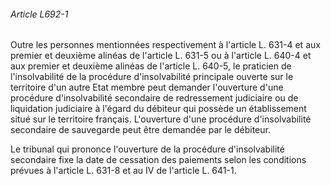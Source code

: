 ###### Article L692-1

Outre les personnes mentionnées respectivement à l'article L. 631-4 et aux premier et deuxième alinéas de l'article L. 631-5 ou à l'article L. 640-4 et aux premier et deuxième alinéas de l'article L. 640-5, le praticien de l'insolvabilité de la procédure d'insolvabilité principale ouverte sur le territoire d'un autre Etat membre peut demander l'ouverture d'une procédure d'insolvabilité secondaire de redressement judiciaire ou de liquidation judiciaire à l'égard du débiteur qui possède un établissement situé sur le territoire français. L'ouverture d'une procédure d'insolvabilité secondaire de sauvegarde peut être demandée par le débiteur.

Le tribunal qui prononce l'ouverture de la procédure d'insolvabilité secondaire fixe la date de cessation des paiements selon les conditions prévues à l'article L. 631-8 et au IV de l'article L. 641-1.

